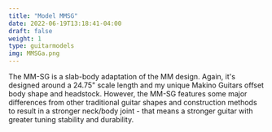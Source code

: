 ```yaml
---
title: "Model MMSG"
date: 2022-06-19T13:18:41-04:00
draft: false
weight: 1
type: guitarmodels
img: MMSGa.png
---
```


The MM-SG is a slab-body adaptation of the MM design. Again, it's designed around a 24.75" scale length and my unique Makino Guitars offset body shape and headstock. However, the MM-SG features some major differences from other traditional guitar shapes and construction methods to result in a stronger neck/body joint - that means a stronger guitar with greater tuning stability and durability.